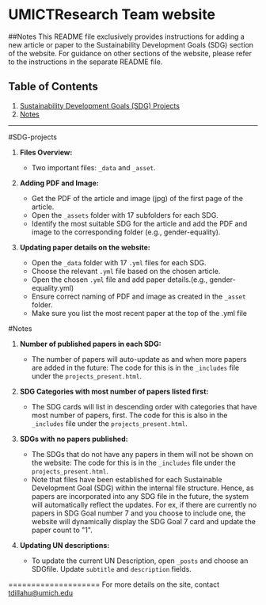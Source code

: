 UMICTResearch Team website
====================

##Notes
This README file exclusively provides instructions for adding a new article or paper to the Sustainability Development Goals (SDG) section of the website. For guidance on other sections of the website, please refer to the instructions in the separate README file.

## Table of Contents
1. [Sustainability Development Goals (SDG) Projects](#SDG-projects)
2. [Notes](#Notes)

---

#SDG-projects
1. **Files Overview:**
   - Two important files: `_data` and `_asset`.

2. **Adding PDF and Image:**
   - Get the PDF of the article and image (jpg) of the first page of the article.
   - Open the `_assets` folder with 17 subfolders for each SDG.
   - Identify the most suitable SDG for the article and add the PDF and image to the corresponding folder (e.g., gender-equality).

3. **Updating paper details on the website:**
   - Open the `_data` folder with 17 `.yml` files for each SDG.
   - Choose the relevant `.yml` file based on the chosen article.
   - Open the chosen `.yml` file and add paper details.(e.g., gender-equality.yml)
   - Ensure correct naming of PDF and image as created in the `_asset` folder.
   - Make sure you list the most recent paper at the top of the .yml file

#Notes
1. **Number of published papers in each SDG:**
   - The number of papers will auto-update as and when more papers are added in the future: The code for this is in the `_includes` file under the `projects_present.html`.

2. **SDG Categories with most number of papers listed first:**
   - The SDG cards will list in descending order with categories that have most number of papers, first. The code for this is also in the `_includes` file under the `projects_present.html`.

3. **SDGs with no papers published:**
   - The SDGs that do not have any papers in them will not be shown on the website: The code for this is in the `_includes` file under the `projects_present.html`.
   - Note that files have been established for each Sustainable Development Goal (SDG) within the internal file structure. Hence, as papers are incorporated into any SDG file in the future, the system will automatically reflect the updates. For ex, if there are currently no papers in SDG Goal number 7 and you choose to include one, the website will dynamically display the SDG Goal 7 card and update the paper count to "1".
  
4. **Updating UN descriptions:**
   - To update the current UN Description, open `_posts` and choose an SDGfile. Update `subtitle` and `description` fields. 

====================
For more details on the site, contact tdillahu@umich.edu
